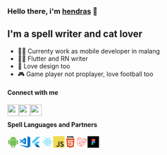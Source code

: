 ### Hello there, i'm [hendras][website] 🤘

## I'm a spell writer and cat lover 
- 👨‍💻 Currenty work as mobile developer in malang
- 🧞‍♂️ Flutter and RN writer
- 🌱 Love design too
- 🎮 Game player not proplayer, love football too

#### Connect with me
[<img align="left" height="26" width="26" src="https://cdn.jsdelivr.net/npm/simple-icons@v3/icons/youtube.svg" />][website]
[<img align="left" height="26" width="26" src="https://cdn.jsdelivr.net/npm/simple-icons@v3/icons/instagram.svg" />][website]
[<img align="left" height="26" width="26" src="https://cdn.jsdelivr.net/npm/simple-icons@v3/icons/twitter.svg" />][website]

<br />

#### Spell Languages and Partners
[<img align="left" width="26" alt="Visual Studio Code" src="https://raw.githubusercontent.com/github/explore/80688e429a7d4ef2fca1e82350fe8e3517d3494d/topics/android/android.png" />][website]
[<img align="left" width="26" alt="Visual Studio Code" src="https://raw.githubusercontent.com/github/explore/80688e429a7d4ef2fca1e82350fe8e3517d3494d/topics/visual-studio-code/visual-studio-code.png" />][website]
[<img align="left" width="26" alt="Visual Studio Code" src="https://raw.githubusercontent.com/github/explore/cebd63002168a05a6a642f309227eefeccd92950/topics/flutter/flutter.png" />][website]
[<img align="left" width="26" alt="Visual Studio Code" src="https://raw.githubusercontent.com/github/explore/80688e429a7d4ef2fca1e82350fe8e3517d3494d/topics/react-native/react-native.png" />][website]
[<img align="left" width="26" alt="Visual Studio Code" src="https://raw.githubusercontent.com/github/explore/80688e429a7d4ef2fca1e82350fe8e3517d3494d/topics/javascript/javascript.png" />][website]
[<img align="left" width="26" alt="Visual Studio Code" src="https://raw.githubusercontent.com/github/explore/80688e429a7d4ef2fca1e82350fe8e3517d3494d/topics/html/html.png" />][website]
[<img align="left" width="26" alt="Visual Studio Code" src="https://raw.githubusercontent.com/github/explore/56a826d05cf762b2b50ecbe7d492a839b04f3fbf/topics/laravel/laravel.png" />][website]
[<img align="left" width="26" alt="Visual Studio Code" src="https://raw.githubusercontent.com/github/explore/05d0f0dfceafd861bdf2b53559399dae7b2e2d8b/topics/figma/figma.png" />][website]

<br />
<br />

[website]: https://github.com/hendzee
